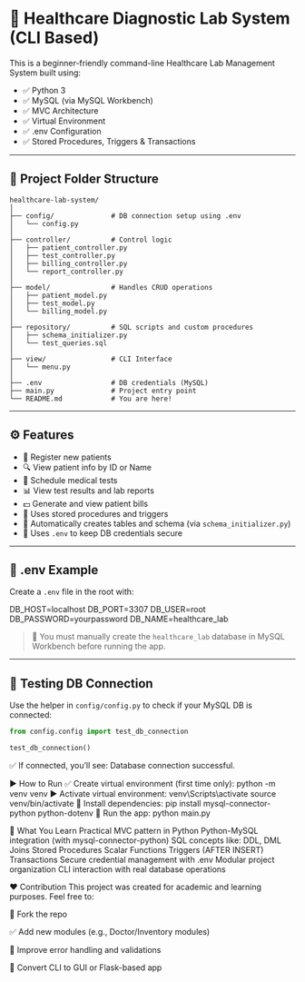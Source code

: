 # 🏥 Healthcare Diagnostic Lab System (CLI Based)

This is a beginner-friendly command-line Healthcare Lab Management System built using:

- ✅ Python 3
- ✅ MySQL (via MySQL Workbench)
- ✅ MVC Architecture
- ✅ Virtual Environment
- ✅ .env Configuration
- ✅ Stored Procedures, Triggers & Transactions

---

## 📁 Project Folder Structure
```
healthcare-lab-system/
│
├── config/              # DB connection setup using .env
│   └── config.py
│
├── controller/          # Control logic
│   ├── patient_controller.py
│   ├── test_controller.py
│   ├── billing_controller.py
│   └── report_controller.py
│
├── model/               # Handles CRUD operations
│   ├── patient_model.py
│   ├── test_model.py
│   └── billing_model.py
│
├── repository/          # SQL scripts and custom procedures
│   ├── schema_initializer.py
│   └── test_queries.sql
│
├── view/                # CLI Interface
│   └── menu.py
│
├── .env                 # DB credentials (MySQL)
├── main.py              # Project entry point
└── README.md            # You are here!
```

---

## ⚙️ Features

- 📝 Register new patients
- 🔍 View patient info by ID or Name
- 🧪 Schedule medical tests
- 📊 View test results and lab reports
- 💵 Generate and view patient bills
- 🔄 Uses stored procedures and triggers
- 💾 Automatically creates tables and schema (via `schema_initializer.py`)
- 🔐 Uses `.env` to keep DB credentials secure

---

## 🔐 .env Example

Create a `.env` file in the root with:

DB_HOST=localhost
DB_PORT=3307
DB_USER=root
DB_PASSWORD=yourpassword
DB_NAME=healthcare_lab


> 🛑 You must manually create the `healthcare_lab` database in MySQL Workbench before running the app.

---

## 🧪 Testing DB Connection

Use the helper in `config/config.py` to check if your MySQL DB is connected:

```python
from config.config import test_db_connection

test_db_connection()
```

✅ If connected, you’ll see:
Database connection successful.

▶️ How to Run
✅ Create virtual environment (first time only):
python -m venv venv
▶️ Activate virtual environment:
venv\Scripts\activate
source venv/bin/activate
🧩 Install dependencies:
pip install mysql-connector-python python-dotenv
🚀 Run the app:
python main.py


🧠 What You Learn
Practical MVC pattern in Python
Python-MySQL integration (with mysql-connector-python)
SQL concepts like:
DDL, DML
Joins
Stored Procedures
Scalar Functions
Triggers (AFTER INSERT)
Transactions
Secure credential management with .env
Modular project organization
CLI interaction with real database operations

❤️ Contribution
This project was created for academic and learning purposes. Feel free to:

🌟 Fork the repo

✅ Add new modules (e.g., Doctor/Inventory modules)

🔧 Improve error handling and validations

🚀 Convert CLI to GUI or Flask-based app
